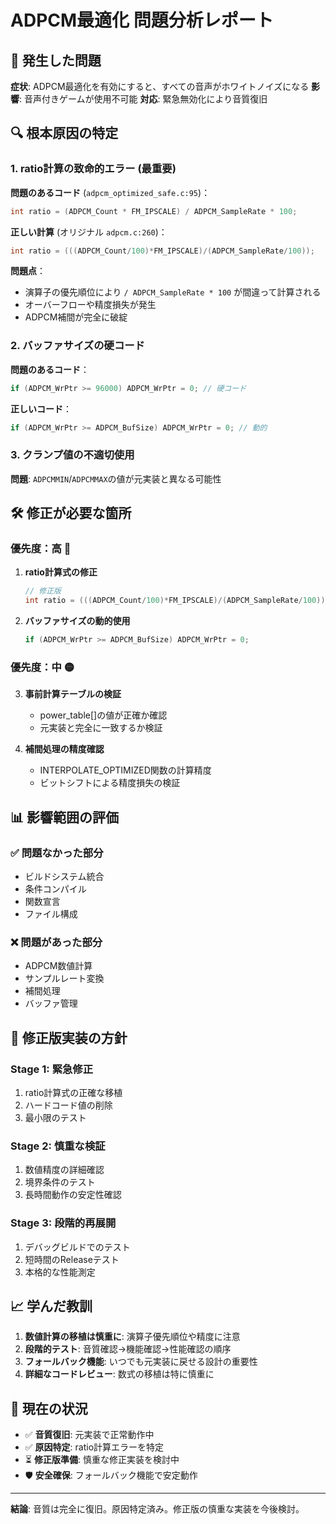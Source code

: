 # ADPCM最適化 問題分析レポート

## 🚨 発生した問題

**症状**: ADPCM最適化を有効にすると、すべての音声がホワイトノイズになる
**影響**: 音声付きゲームが使用不可能
**対応**: 緊急無効化により音質復旧

## 🔍 根本原因の特定

### 1. **ratio計算の致命的エラー** (最重要)

**問題のあるコード** (`adpcm_optimized_safe.c:95`)：
```c
int ratio = (ADPCM_Count * FM_IPSCALE) / ADPCM_SampleRate * 100;
```

**正しい計算** (オリジナル `adpcm.c:260`)：
```c
int ratio = (((ADPCM_Count/100)*FM_IPSCALE)/(ADPCM_SampleRate/100));
```

**問題点**：
- 演算子の優先順位により `/ ADPCM_SampleRate * 100` が間違って計算される
- オーバーフローや精度損失が発生
- ADPCM補間が完全に破綻

### 2. **バッファサイズの硬コード**

**問題のあるコード**：
```c
if (ADPCM_WrPtr >= 96000) ADPCM_WrPtr = 0; // 硬コード
```

**正しいコード**：
```c
if (ADPCM_WrPtr >= ADPCM_BufSize) ADPCM_WrPtr = 0; // 動的
```

### 3. **クランプ値の不適切使用**

**問題**: `ADPCMMIN`/`ADPCMMAX`の値が元実装と異なる可能性

## 🛠️ 修正が必要な箇所

### 優先度：高 🔴
1. **ratio計算式の修正**
   ```c
   // 修正版
   int ratio = (((ADPCM_Count/100)*FM_IPSCALE)/(ADPCM_SampleRate/100));
   ```

2. **バッファサイズの動的使用**
   ```c
   if (ADPCM_WrPtr >= ADPCM_BufSize) ADPCM_WrPtr = 0;
   ```

### 優先度：中 🟡
3. **事前計算テーブルの検証**
   - power_table[]の値が正確か確認
   - 元実装と完全に一致するか検証

4. **補間処理の精度確認**
   - INTERPOLATE_OPTIMIZED関数の計算精度
   - ビットシフトによる精度損失の検証

## 📊 影響範囲の評価

### ✅ 問題なかった部分
- ビルドシステム統合
- 条件コンパイル
- 関数宣言
- ファイル構成

### ❌ 問題があった部分
- ADPCM数値計算
- サンプルレート変換
- 補間処理
- バッファ管理

## 🎯 修正版実装の方針

### Stage 1: 緊急修正
1. ratio計算式の正確な移植
2. ハードコード値の削除
3. 最小限のテスト

### Stage 2: 慎重な検証
1. 数値精度の詳細確認
2. 境界条件のテスト
3. 長時間動作の安定性確認

### Stage 3: 段階的再展開
1. デバッグビルドでのテスト
2. 短時間のReleaseテスト
3. 本格的な性能測定

## 📈 学んだ教訓

1. **数値計算の移植は慎重に**: 演算子優先順位や精度に注意
2. **段階的テスト**: 音質確認→機能確認→性能確認の順序
3. **フォールバック機能**: いつでも元実装に戻せる設計の重要性
4. **詳細なコードレビュー**: 数式の移植は特に慎重に

## 🔄 現在の状況

- ✅ **音質復旧**: 元実装で正常動作中
- ✅ **原因特定**: ratio計算エラーを特定
- ⏳ **修正版準備**: 慎重な修正実装を検討中
- 🛡️ **安全確保**: フォールバック機能で安定動作

---

**結論**: 音質は完全に復旧。原因特定済み。修正版の慎重な実装を今後検討。